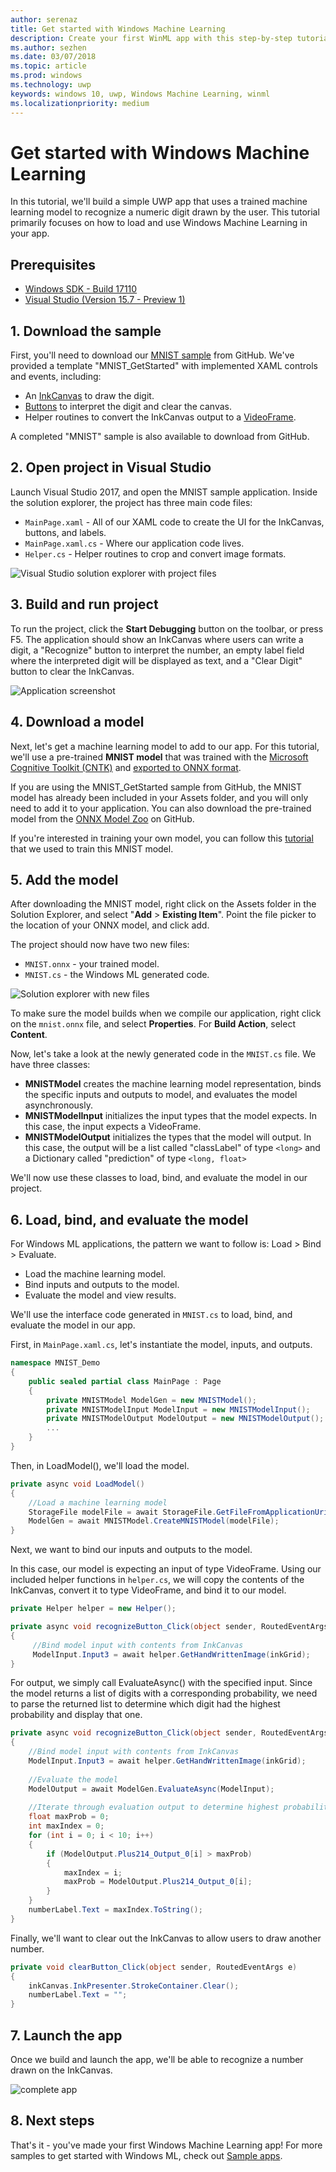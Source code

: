 ```yaml
---
author: serenaz
title: Get started with Windows Machine Learning
description: Create your first WinML app with this step-by-step tutorial.
ms.author: sezhen
ms.date: 03/07/2018
ms.topic: article
ms.prod: windows
ms.technology: uwp
keywords: windows 10, uwp, Windows Machine Learning, winml
ms.localizationpriority: medium
---
```


# Get started with Windows Machine Learning

In this tutorial, we'll build a simple UWP app that uses a trained machine learning model to recognize a numeric digit drawn by the user. This tutorial primarily focuses on how to load and use Windows Machine Learning in your app.

## Prerequisites
- [Windows SDK - Build 17110](https://www.microsoft.com/software-download/windowsinsiderpreviewSDK)
- [Visual Studio (Version 15.7 - Preview 1)](https://www.visualstudio.com/vs/preview/)

## 1. Download the sample
First, you'll need to download our [MNIST sample](https://github.com/Microsoft/Windows-Machine-Learning) from GitHub. We've provided a template "MNIST_GetStarted" with implemented XAML controls and events, including:
- An [InkCanvas](https://docs.microsoft.com/uwp/api/windows.ui.xaml.controls.inkcanvas) to draw the digit.
- [Buttons](https://docs.microsoft.com/uwp/api/windows.ui.xaml.controls.button) to interpret the digit and clear the canvas. 
- Helper routines to convert the InkCanvas output to a [VideoFrame](https://docs.microsoft.com/uwp/api/windows.media.videoframe). 

A completed "MNIST" sample is also available to download from GitHub.

## 2. Open project in Visual Studio
Launch Visual Studio 2017, and open the MNIST sample application. Inside the solution explorer, the project has three main code files:
- `MainPage.xaml` - All of our XAML code to create the UI for the InkCanvas, buttons, and labels.
- `MainPage.xaml.cs` - Where our application code lives.
- `Helper.cs` - Helper routines to crop and convert image formats. 

![Visual Studio solution explorer with project files](images/get-started1.png)

## 3. Build and run project
To run the project, click the **Start Debugging** button on the toolbar, or press F5. The application should show an InkCanvas where users can write a digit, a "Recognize" button to interpret the number, an empty label field where the interpreted digit will be displayed as text, and a "Clear Digit" button to clear the InkCanvas.

![Application screenshot](images/get-started2.png)  

## 4. Download a model
Next, let's get a machine learning model to add to our app. For this tutorial, we'll use a pre-trained **MNIST model** that was trained with the [Microsoft Cognitive Toolkit (CNTK)](https://docs.microsoft.com/cognitive-toolkit/) and [exported to ONNX format](https://github.com/onnx/tutorials/blob/master/tutorials/CntkOnnxExport.ipynb). 

If you are using the MNIST_GetStarted sample from GitHub, the MNIST model has already been included in your Assets folder, and you will only need to add it to your application. You can also download the pre-trained model from the [ONNX Model Zoo](https://github.com/onnx/models) on GitHub.

If you're interested in training your own model, you can follow this [tutorial](train-ai-model.md) that we used to train this MNIST model.

## 5. Add the model 
After downloading the MNIST model, right click on the Assets folder in the Solution Explorer, and select "**Add** > **Existing Item**". Point the file picker to the location of your ONNX model, and click add. 

The project should now have two new files:
- `MNIST.onnx` - your trained model.
- `MNIST.cs` - the Windows ML generated code. 

![Solution explorer with new files](images/get-started3.png)

To make sure the model builds when we compile our application, right click on the `mnist.onnx` file, and select **Properties**. For **Build Action**, select **Content**. 

Now, let's take a look at the newly generated code in the `MNIST.cs` file. We have three classes:
- **MNISTModel** creates the machine learning model representation, binds the specific inputs and outputs to model, and evaluates the model asynchronously. 
- **MNISTModelInput** initializes the input types that the model expects. In this case, the input expects a VideoFrame.
- **MNISTModelOutput** initializes the types that the model will output. In this case, the output will be a list called "classLabel" of type `<long>` and a Dictionary called "prediction" of type `<long, float>`

We'll now use these classes to load, bind, and evaluate the model in our project. 

## 6. Load, bind, and evaluate the model
For Windows ML applications, the pattern we want to follow is: Load > Bind > Evaluate.
- Load the machine learning model.
- Bind inputs and outputs to the model.
- Evaluate the model and view results.

We'll use the interface code generated in `MNIST.cs` to load, bind, and evaluate the model in our app.

First, in `MainPage.xaml.cs`, let's instantiate the model, inputs, and outputs.
```csharp
namespace MNIST_Demo
{
	public sealed partial class MainPage : Page
	{
	    private MNISTModel ModelGen = new MNISTModel();
	    private MNISTModelInput ModelInput = new MNISTModelInput();
	    private MNISTModelOutput ModelOutput = new MNISTModelOutput();
	    ...
	}
}

```
Then, in LoadModel(), we'll load the model.
```csharp
private async void LoadModel()
{
    //Load a machine learning model
    StorageFile modelFile = await StorageFile.GetFileFromApplicationUriAsync(new Uri($"ms-appx:///Assets/MNIST.onnx"));
    ModelGen = await MNISTModel.CreateMNISTModel(modelFile);
}
```

Next, we want to bind our inputs and outputs to the model. 

In this case, our model is expecting an input of type VideoFrame. 
Using our included helper functions in `helper.cs`, we will copy the contents of the InkCanvas, convert it to type VideoFrame, and bind it to our model.

```csharp
private Helper helper = new Helper();

private async void recognizeButton_Click(object sender, RoutedEventArgs e)
{
     //Bind model input with contents from InkCanvas
     ModelInput.Input3 = await helper.GetHandWrittenImage(inkGrid);
}
```

For output, we simply call EvaluateAsync() with the specified input. Since the model returns a list of digits with a corresponding probability, we need to parse the returned list to determine which digit had the highest probability and display that one.

```csharp
private async void recognizeButton_Click(object sender, RoutedEventArgs e)
{
    //Bind model input with contents from InkCanvas
    ModelInput.Input3 = await helper.GetHandWrittenImage(inkGrid);
    
    //Evaluate the model
    ModelOutput = await ModelGen.EvaluateAsync(ModelInput);
            
    //Iterate through evaluation output to determine highest probability digit
    float maxProb = 0;
    int maxIndex = 0;
    for (int i = 0; i < 10; i++)
    {
        if (ModelOutput.Plus214_Output_0[i] > maxProb)
        {
            maxIndex = i;
            maxProb = ModelOutput.Plus214_Output_0[i];
        }
    }
    numberLabel.Text = maxIndex.ToString();
}
```

Finally, we'll want to clear out the InkCanvas to allow users to draw another number.
```csharp
private void clearButton_Click(object sender, RoutedEventArgs e)
{
    inkCanvas.InkPresenter.StrokeContainer.Clear();
    numberLabel.Text = "";
}
```

## 7. Launch the app
Once we build and launch the app, we'll be able to recognize a number drawn on the InkCanvas.

![complete app](images/get-started4.png)

## 8. Next steps
That's it - you've made your first Windows Machine Learning app! For more samples to get started with Windows ML, check out [Sample apps](samples.md).
